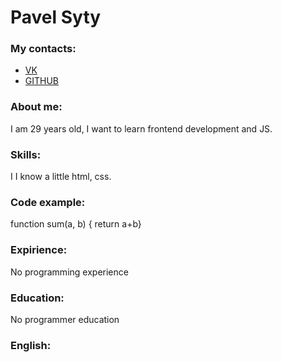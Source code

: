 # Pavel Syty
### My contacts:
- [VK](https://vk.com/akenca?as=35208119)
- [GITHUB](https://github.com/RentgeNN)
### About me:
I am 29 years old, I want to learn frontend development and JS.
### Skills:
I I know a little html, css.
### Code example:
function sum(a, b) { return a+b}
### Expirience:
No programming experience
### Education:
No programmer education
### English:

